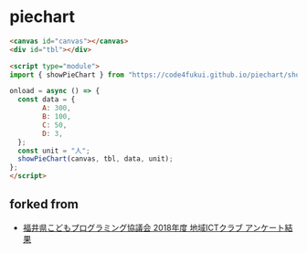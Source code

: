 # piechart

```html
<canvas id="canvas"></canvas>
<div id="tbl"></div>

<script type="module">
import { showPieChart } from "https://code4fukui.github.io/piechart/showPieChart.js";

onload = async () => {
  const data = {
		A: 300,
		B: 100,
		C: 50,
		D: 3,
  };
  const unit = "人";
  showPieChart(canvas, tbl, data, unit);
};
</script>
```

## forked from

- [福井県こどもプログラミング協議会 2018年度 地域ICTクラブ アンケート結果](https://fukuno.jig.jp/app/csv/qgraph-localict2018.html)
